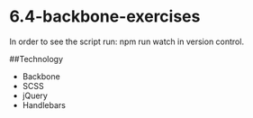 # 6.4-backbone-exercises

In order to see the script run: npm run watch in version control.

##Technology
- Backbone
- SCSS
- jQuery
- Handlebars
